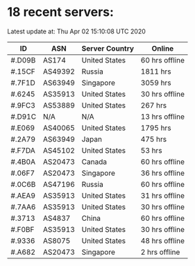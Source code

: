 # 18 recent servers:

Latest update at: Thu Apr 02 15:10:08 UTC 2020

| ID | ASN | Server Country | Online |
| -- | --- | -------------- | ------ |
| #.D09B | AS174 | United States | 60 hrs offline |
| #.15CF | AS49392 | Russia | 1811 hrs |
| #.7F1D | AS63949 | Singapore | 3059 hrs |
| #.6245 | AS35913 | United States | 30 hrs offline |
| #.9FC3 | AS53889 | United States | 267 hrs |
| #.D91C | N/A | N/A | 13 hrs offline |
| #.E069 | AS40065 | United States | 1795 hrs |
| #.2A79 | AS63949 | Japan | 475 hrs |
| #.F7DA | AS45102 | United States | 53 hrs |
| #.4B0A | AS20473 | Canada | 60 hrs offline |
| #.06F7 | AS20473 | Singapore | 36 hrs offline |
| #.0C6B | AS47196 | Russia | 60 hrs offline |
| #.AEA9 | AS35913 | United States | 31 hrs offline |
| #.7AA6 | AS35913 | United States | 30 hrs offline |
| #.3713 | AS4837 | China | 60 hrs offline |
| #.F0BF | AS35913 | United States | 30 hrs offline |
| #.9336 | AS8075 | United States | 48 hrs offline |
| #.A682 | AS20473 | Singapore | 2 hrs offline |

